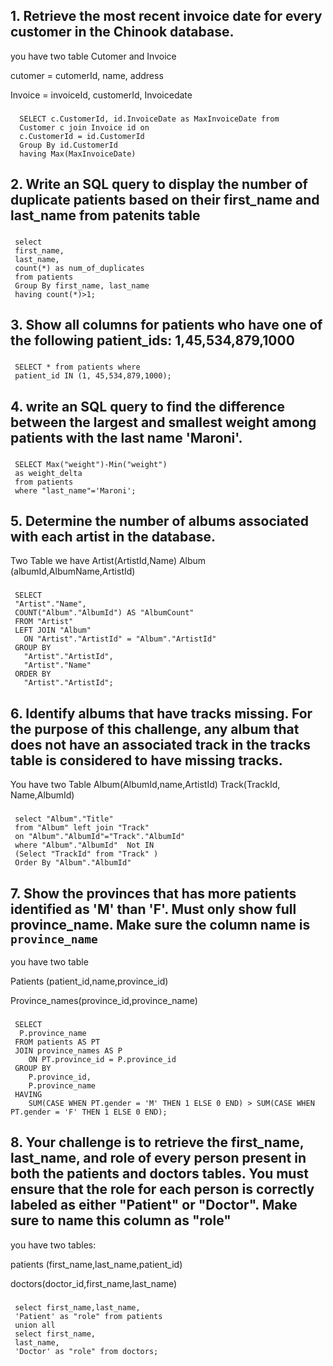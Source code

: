 
 ## 1. Retrieve the most recent invoice date for every customer in the Chinook database.

you have two table Cutomer and Invoice

cutomer =  cutomerId, name, address
 
Invoice  = invoiceId, customerId, Invoicedate

 ###
      SELECT c.CustomerId, id.InvoiceDate as MaxInvoiceDate from 
      Customer c join Invoice id on
      c.CustomerId = id.CustomerId
      Group By id.CustomerId
      having Max(MaxInvoiceDate)
 ###

## 2. Write an SQL query to display the number of duplicate patients based on their first_name and last_name from patenits table

###
     select 
     first_name,
     last_name,
     count(*) as num_of_duplicates
     from patients 
     Group By first_name, last_name
     having count(*)>1;

###
 
## 3. Show all columns for patients who have one of the following patient_ids: 1,45,534,879,1000

###
     SELECT * from patients where 
     patient_id IN (1, 45,534,879,1000);
###

## 4. write an SQL query to find the difference between the largest and smallest weight among patients with the last name 'Maroni'.

###
     SELECT Max("weight")-Min("weight") 
     as weight_delta
     from patients 
     where "last_name"='Maroni';

###

## 5. Determine the number of albums associated with each artist in the database.

Two Table we have Artist(ArtistId,Name) Album (albumId,AlbumName,ArtistId)

###
     SELECT
     "Artist"."Name",
     COUNT("Album"."AlbumId") AS "AlbumCount"
     FROM "Artist"
     LEFT JOIN "Album"
       ON "Artist"."ArtistId" = "Album"."ArtistId"
     GROUP BY
       "Artist"."ArtistId",
       "Artist"."Name"
     ORDER BY
       "Artist"."ArtistId";
###

## 6. Identify albums that have tracks missing. For the purpose of this challenge, any album that does not have an associated track in the tracks table is considered to have missing tracks.

You have two Table 
Album(AlbumId,name,ArtistId) 
Track(TrackId, Name,AlbumId)

###
     select "Album"."Title"
     from "Album" left join "Track"
     on "Album"."AlbumId"="Track"."AlbumId"
     where "Album"."AlbumId"  Not IN 
     (Select "TrackId" from "Track" )
     Order By "Album"."AlbumId"
###


## 7. Show the provinces that has more patients identified as 'M' than 'F'. Must only show full province_name. **Make sure** the column name is `province_name`

you have two table

Patients (patient_id,name,province_id)

Province_names(province_id,province_name)
###

     SELECT
      P.province_name
     FROM patients AS PT
     JOIN province_names AS P
        ON PT.province_id = P.province_id
     GROUP BY
        P.province_id,
        P.province_name
     HAVING
        SUM(CASE WHEN PT.gender = 'M' THEN 1 ELSE 0 END) > SUM(CASE WHEN PT.gender = 'F' THEN 1 ELSE 0 END);
###


## 8. Your challenge is to retrieve the first_name, last_name, and role of every person present in both the patients and doctors tables. You must ensure that the role for each person is correctly labeled as either "Patient" or "Doctor". Make sure to name this column as "role"

you have two tables:

patients (first_name,last_name,patient_id)

doctors(doctor_id,first_name,last_name)

###

     select first_name,last_name,
     'Patient' as "role" from patients
     union all
     select first_name,
     last_name,
     'Doctor' as "role" from doctors; 

###
